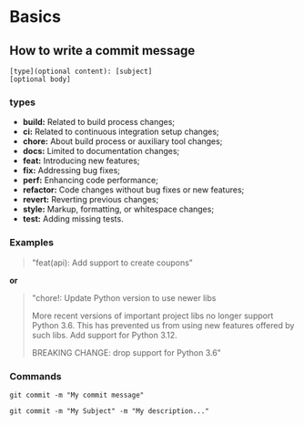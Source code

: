 # Basics

## How to write a commit message

```
[type](optional content): [subject]
[optional body]
```

### types

- **build:** Related to build process changes;
- **ci:** Related to continuous integration setup changes;
- **chore:** About build process or auxiliary tool changes;
- **docs:** Limited to documentation changes;
- **feat:** Introducing new features;
- **fix:** Addressing bug fixes;
- **perf:** Enhancing code performance;
- **refactor:** Code changes without bug fixes or new features;
- **revert:** Reverting previous changes;
- **style:** Markup, formatting, or whitespace changes;
- **test:** Adding missing tests.
### Examples
> "feat(api): Add support to create coupons"

**or**

> "chore!: Update Python version to use newer libs
>
> More recent versions of important project libs no longer support Python
> 3.6. This has prevented us from using new features offered by such libs.
> Add support for Python 3.12.
>
> BREAKING CHANGE: drop support for Python 3.6"

### Commands

```shell
git commit -m "My commit message"
```

```shell
git commit -m "My Subject" -m "My description..."
```
